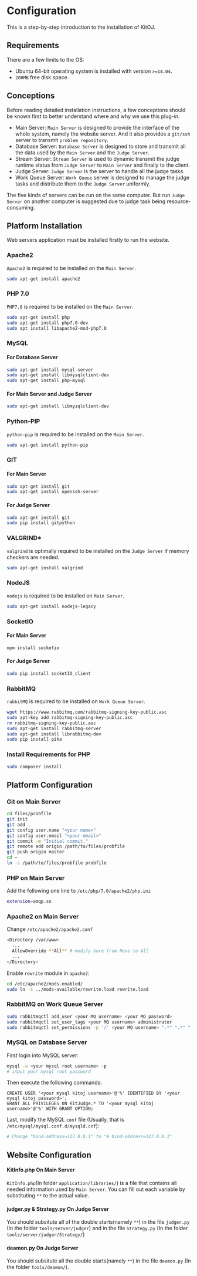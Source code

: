 # Configuration

This is a step-by-step introduction to the installation of KitOJ.

## Requirements

There are a few limits to the OS:

* Ubuntu 64-bit operating system is installed with version ```>=14.04```.
* ```200MB``` free disk space.

## Conceptions

Before reading detailed installation instructions, a few conceptions should be known first to better understand where and why we use this plug-in.

* Main Server:  ```Main Server``` is designed to provide the interface of the whole system, namely the website server. And it also provides a ```git/ssh``` server to transmit ```problem repository```.
* Database Server: ```Database Server``` is designed to store and transmit all the data used by the ```Main Server``` and the ```Judge Server```.
* Stream Server: ```Stream Server``` is used to dynamic transmit the judge runtime status from ```Judge Server``` to ```Main Server``` and finally to the client.
* Judge Server: ```Judge Server``` is the server to handle all the judge tasks.
* Work Queue Server: ```Work Queue``` server is designed to manage the judge tasks and distribute them to the ```Judge Server``` uniformly.

The five kinds of servers can be run on the same computer. But run ```Judge Server``` on another computer is suggested due to judge task being resource-consuming.

## Platform Installation

Web servers application must be installed firstly to run the website.

### Apache2

```Apache2``` is required to be installed on the ```Main Server```.

```bash
sudo apt-get install apache2
```

### PHP 7.0

```PHP7.0``` is required to be installed on the ```Main Server```.

```bash
sudo apt-get install php
sudo apt-get install php7.0-dev
sudo apt install libapache2-mod-php7.0
```

### MySQL

#### For Database Server

```bash
sudo apt-get install mysql-server
sudo apt-get install libmysqlclient-dev
sudo apt-get install php-mysql
```

#### For Main Server and Judge Server

```bash
sudo apt-get install libmysqlclient-dev
```

### Python-PIP

```python-pip``` is required to be installed on the ```Main Server```.

```bash
sudo apt-get install python-pip
```

### GIT

#### For Main Server

```bash
sudo apt-get install git
sudo apt-get install openssh-server
```
#### For Judge Server

```bash
sudo apt-get install git
sudo pip install gitpython
```

### VALGRIND*

```valgrind``` is optimally required to be installed on the ```Judge Server``` if memory checkers are needed.

```bash
sudo apt-get install valgrind
```

### NodeJS

```nodejs``` is required to be installed on ```Main Server```.

```bash
sudo apt-get install nodejs-legacy
```

### SocketIO

#### For Main Server

```bash
npm install socketio
```

#### For Judge Server

```bash
sudo pip install socketIO_client
```

### RabbitMQ

```rabbitMQ``` is required to be installed on ```Work Queue Server```.

```bash
wget https://www.rabbitmq.com/rabbitmq-signing-key-public.asc
sudo apt-key add rabbitmq-signing-key-public.asc
rm rabbitmq-signing-key-public.asc
sudo apt-get install rabbitmq-server
sudo apt-get install librabbitmq-dev
sudo pip install pika
```

### Install Requirements for PHP

```bash
sudo composer install
```

## Platform Configuration

### Git on Main Server

```bash
cd files/probfile
git init
git add .
git config user.name "<your name>"
git config user.email "<your email>"
git commit -m "Initial commit."
git remote add origin /path/to/files/probfile
git push origin master
cd ~
ln -s /path/to/files/probfile probfile
```

### PHP on Main Server

Add the following one line to ```/etc/php/7.0/apache2/php.ini```

```bash
extension=amqp.so
```

### Apache2 on Main Server

Change ```/etc/apache2/apache2.conf```

```bash
<Directory /var/www>
  ...
  AllowOverride **All** # modify here from None to All
  ...
</Directory>
```

Enable ```rewrite``` module in ```apache2```:

```bash
cd /etc/apache2/mods-enabled/
sudo ln -s ../mods-available/rewrite.load rewrite.load
```

### RabbitMQ on Work Queue Server

```bash
sudo rabbitmqctl add_user <your MQ username> <your MQ password>
sudo rabbitmqctl set_user_tags <your MQ username> administrator 
sudo rabbitmqctl set_permissions -p '/' <your MQ username> ".*" ".*" ".*"
```

### MySQL on Database Server

First login into MySQL server:

```bash
mysql -u <your mysql root username> -p
# input your mysql root password
```

Then execute the following commands:

```mysql
CREATE USER '<your mysql kitoj username>'@'%' IDENTIFIED BY '<your mysql kitoj password>';
GRANT ALL PRIVILEGES ON KitJudge.* TO '<your mysql kitoj username>'@'%' WITH GRANT OPTION;
```

Last, modify the MySQL ```conf``` file (Usually, that is ```/etc/mysql/mysql.conf.d/mysqld.cnf```):

```bash
# Change "bind-address=127.0.0.1" to "# bind-address=127.0.0.1"
```

## Website Configuration

#### KitInfo.php On Main Server

```KitInfo.php```(In folder ```application/libraries/```) is a file that contains all needed information used by ```Main Server```.  You can fill out each variable by substituting ```**``` to the actual value.

#### judger.py & Strategy.py On Judge Server 

You should subsitute all of the double starts(namely ```**```) in the file ```judger.py``` (In the folder ```tools/server/judger```) and in the file ```Strategy.py``` (In the folder ```tools/server/judger/Strategy/```)

#### deamon.py On Judge Server

You should subsitute all the double starts(namely ```**```) in the file ```deamon.py``` (In the folder ```tools/deamon/```).
